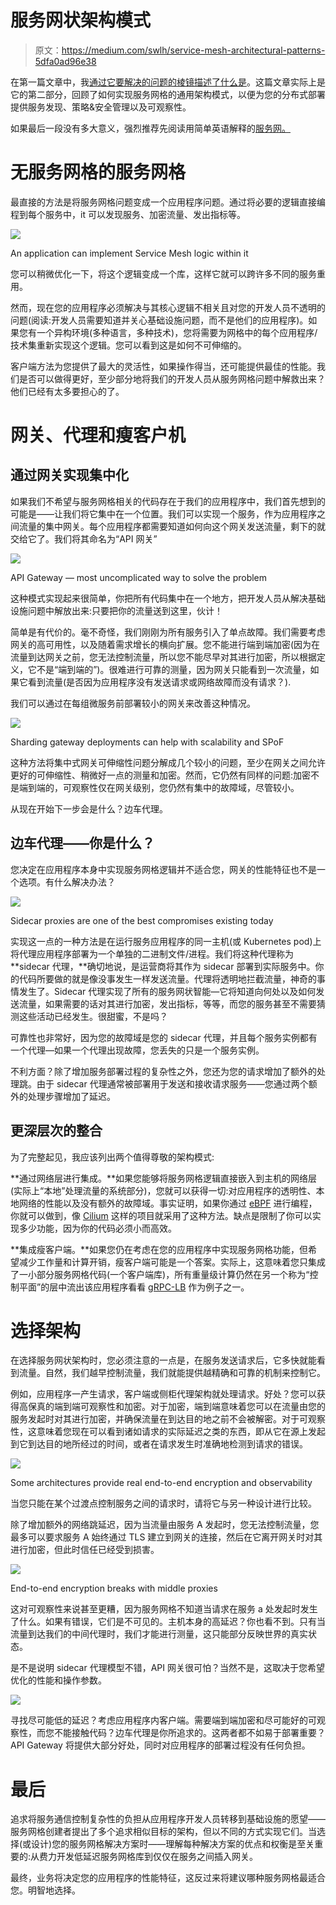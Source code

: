 # 服务网状架构模式

> 原文：<https://medium.com/swlh/service-mesh-architectural-patterns-5dfa0ad96e38>

在第一篇文章中，我[通过它要解决的问题的棱镜描述了什么是](/swlh/service-mesh-explained-in-plain-english-8e5505f74ead)。这篇文章实际上是它的第二部分，回顾了如何实现服务网格的通用架构模式，以便为您的分布式部署提供服务发现、策略&安全管理以及可观察性。

如果最后一段没有多大意义，强烈推荐先阅读用简单英语解释的[服务网。](/swlh/service-mesh-explained-in-plain-english-8e5505f74ead)

# 无服务网格的服务网格

最直接的方法是将服务网格问题变成一个应用程序问题。通过将必要的逻辑直接编程到每个服务中，it 可以发现服务、加密流量、发出指标等。

![](img/b24104b21b0dafd30919fe45103af141.png)

An application can implement Service Mesh logic within it

您可以稍微优化一下，将这个逻辑变成一个库，这样它就可以跨许多不同的服务重用。

然而，现在您的应用程序必须解决与其核心逻辑不相关且对您的开发人员不透明的问题(阅读:开发人员需要知道并关心基础设施问题，而不是他们的应用程序)。如果您有一个异构环境(多种语言，多种技术)，您将需要为网格中的每个应用程序/技术集重新实现这个逻辑。您可以看到这是如何不可伸缩的。

客户端方法为您提供了最大的灵活性，如果操作得当，还可能提供最佳的性能。我们是否可以做得更好，至少部分地将我们的开发人员从服务网格问题中解救出来？他们已经有太多要担心的了。

# 网关、代理和瘦客户机

## 通过网关实现集中化

如果我们不希望与服务网格相关的代码存在于我们的应用程序中，我们首先想到的可能是——让我们将它集中在一个位置。我们可以实现一个服务，作为应用程序之间流量的集中网关。每个应用程序都需要知道如何向这个网关发送流量，剩下的就交给它了。我们将其命名为“API 网关”

![](img/4b89c6dfc494b7e9d17ccdee0553887d.png)

API Gateway — most uncomplicated way to solve the problem

这种模式实现起来很简单，你把所有代码集中在一个地方，把开发人员从解决基础设施问题中解放出来:只要把你的流量送到这里，伙计！

简单是有代价的。毫不奇怪，我们刚刚为所有服务引入了单点故障。我们需要考虑网关的高可用性，以及随着需求增长的横向扩展。您不能进行端到端加密(因为在流量到达网关之前，您无法控制流量，所以您不能尽早对其进行加密，所以根据定义，它不是“端到端的”)。很难进行可靠的测量，因为网关只能看到一次流量，如果它看到流量(是否因为应用程序没有发送请求或网络故障而没有请求？).

我们可以通过在每组微服务前部署较小的网关来改善这种情况。

![](img/4a2aa91c861cac1d0863eba4fcf10710.png)

Sharding gateway deployments can help with scalability and SPoF

这种方法将集中式网关可伸缩性问题分解成几个较小的问题，至少在网关之间允许更好的可伸缩性、稍微好一点的测量和加密。然而，它仍然有同样的问题:加密不是端到端的，可观察性仅在网关级别，您仍然有集中的故障域，尽管较小。

从现在开始下一步会是什么？边车代理。

## 边车代理——你是什么？

您决定在应用程序本身中实现服务网格逻辑并不适合您，网关的性能特征也不是一个选项。有什么解决办法？

![](img/20987d115b9f9fe86e4a10b269e9eb69.png)

Sidecar proxies are one of the best compromises existing today

实现这一点的一种方法是在运行服务应用程序的同一主机(或 Kubernetes pod)上将代理应用程序部署为一个单独的二进制文件/进程。我们将这种代理称为 **sidecar 代理，**确切地说，是运营商将其作为 sidecar 部署到实际服务中。你的代码所要做的就是像没事发生一样发送流量。代理将透明地拦截流量，神奇的事情发生了。Sidecar 代理实现了所有的服务网状智能—它将知道向何处以及如何发送流量，如果需要的话对其进行加密，发出指标，等等，而您的服务甚至不需要猜测这些活动已经发生。很甜蜜，不是吗？

可靠性也非常好，因为您的故障域是您的 sidecar 代理，并且每个服务实例都有一个代理—如果一个代理出现故障，您丢失的只是一个服务实例。

不利方面？除了增加服务部署过程的复杂性之外，您还为您的请求增加了额外的处理跳。由于 sidecar 代理通常被部署用于发送和接收请求服务——您通过两个额外的处理步骤增加了延迟。

## 更深层次的整合

为了完整起见，我应该列出两个值得尊敬的架构模式:

**通过网络层进行集成。**如果您能够将服务网格逻辑直接嵌入到主机的网络层(实际上“本地”处理流量的系统部分)，您就可以获得一切:对应用程序的透明性、本地网络的性能以及没有额外的故障域。事实证明，如果你通过 [eBPF](https://lwn.net/Articles/740157/) 进行编程，你就可以做到，像 [Cilium](https://www.cilium.io) 这样的项目就采用了这种方法。缺点是限制了你可以实现多少功能，因为你的代码必须小而高效。

**集成瘦客户端。**如果您仍在考虑在您的应用程序中实现服务网格功能，但希望减少工作量和计算开销，瘦客户端可能是一个答案。实际上，这意味着您只集成了一小部分服务网格代码(一个客户端库)，所有重量级计算仍然在另一个称为“控制平面”的层中流出该应用程序看看 [gRPC-LB](https://grpc.io/blog/loadbalancing/) 作为例子之一。

# 选择架构

在选择服务网状架构时，您必须注意的一点是，在服务发送请求后，它多快就能看到流量。自然，我们越早控制流量，我们就能提供越精确和可靠的机制来控制它。

例如，应用程序一产生请求，客户端或侧柜代理架构就处理请求。好处？您可以获得高保真的端到端可观察性和加密。对于加密，端到端意味着您可以在流量由您的服务发起时对其进行加密，并确保流量在到达目的地之前不会被解密。对于可观察性，这意味着您现在可以看到诸如请求的实际延迟之类的东西，即从它在源上发起到它到达目的地所经过的时间，或者在请求发生时准确地检测到请求的错误。

![](img/0d5984e9ae1693ef6a2083efac12a0ab.png)

Some architectures provide real end-to-end encryption and observability

当您只能在某个过渡点控制服务之间的请求时，请将它与另一种设计进行比较。

除了增加额外的网络跳延迟，因为当流量由服务 A 发起时，您无法控制流量，您最多可以要求服务 A 始终通过 TLS 建立到网关的连接，然后在它离开网关时对其进行加密，但此时信任已经受到损害。

![](img/07d9012ab867136966d9a91c1a6096dd.png)

End-to-end encryption breaks with middle proxies

这对可观察性来说甚至更糟，因为服务网格不知道当请求在服务 a 处发起时发生了什么。如果有错误，它们是不可见的。主机本身的高延迟？你也看不到。只有当流量到达我们的中间代理时，我们才能进行测量，这只能部分反映世界的真实状态。

是不是说明 sidecar 代理模型不错，API 网关很可怕？当然不是，这取决于您希望优化的性能和操作参数。

![](img/61c4724fed0d6bede4907041fe574ae5.png)

寻找尽可能低的延迟？考虑应用程序内客户端。需要端到端加密和尽可能好的可观察性，而您不能接触代码？边车代理是你所追求的。这两者都不如易于部署重要？API Gateway 将提供大部分好处，同时对应用程序的部署过程没有任何负担。

# 最后

追求将服务通信控制复杂性的负担从应用程序开发人员转移到基础设施的愿望——服务网格创建者提出了多个追求相似目标的架构，但以不同的方式实现它们。当选择(或设计)您的服务网格解决方案时——理解每种解决方案的优点和权衡是至关重要的:从费力开发低延迟服务网格库到仅仅在服务之间插入网关。

最终，业务将决定您的应用程序的性能特征，这反过来将建议哪种服务网格最适合您。明智地选择。